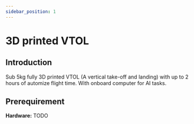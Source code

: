 ```yaml
---
sidebar_position: 1
---
```


# 3D printed VTOL

## Introduction
Sub 5kg fully 3D printed VTOL (A vertical take-off and landing) with up to 2 hours of automize flight time. With onboard computer for AI tasks.
## Prerequirement

**Hardware:**
TODO